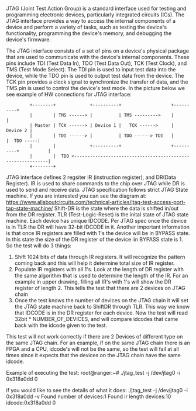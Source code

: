JTAG (Joint Test Action Group) is a standard interface used for testing and programming electronic devices, particularly integrated circuits (ICs). 
The JTAG interface provides a way to access the internal components of a device and perform a variety of tasks, such as testing the device's functionality,
programming the device's memory, and debugging the device's firmware.

The JTAG interface consists of a set of pins on a device's physical package that are used to communicate with the device's internal components. 
These pins include TDI (Test Data In), TDO (Test Data Out), TCK (Test Clock), and TMS (Test Mode Select). 
The TDI pin is used to input test data into the device, while the TDO pin is used to output test data from the device. 
The TCK pin provides a clock signal to synchronize the transfer of data, and the TMS pin is used to control the device's test mode.
In the picture below we see example of HW connections for JTAG interface:

             +--------+             +----------+                   +----------+
 			 |        | TMS ------> |          | TMS --------->    |          |
			 | Master | TCK ------> | Device 1 |   TCK ------>     | Device 2 |   
             |        | TDI ------> |          | TDO ------> TDI   |          |  TDO -----| 
             |        |             +----------+                   +----------+           |
             |        |  TDO <------------------------------------------------------------|
             +--------+

JTAG interface defines 2 regsiter IR (instruction register), and DR(Data Register).
IR is used to share commands to the chip over JTAG while DR is used to send and receive data.
JTAG specification follows strict JTAG State machine. If you are interested you can see the diagram at:
https://www.allaboutcircuits.com/technical-articles/jtag-test-access-port-tap-state-machine/
Shift-DR is the state where the data is shifted in/out from the DR register. TLR (Test-Logic-Reset) is the inital state of JTAG
state machine.
Each device has unique IDCODE. Per JTAG spec once the device is in TLR the DR will have 32-bit IDCODE in it.
Another important information is that once IR registers are filled with 1's the device will be in BYPASS state.
In this state the size of the DR register of the device iin BYPASS state is 1. So the test will do 3 things:

1. Shift 1024 bits of data through IR registers. It will recognize the pattern coming back and this will help it determine
   total size of IR register.
2. Populate IR registers with all 1's. Look at the length of DR register with the same algorithm that is used to determine the
   length of the IR. For an example in upper drawing, filling all IR's with 1's will show the DR register of length 2. This
   tells the test that there are 2 devices on JTAG chain
3. Once the test knows the number of devices on the JTAG chain it will set the JTAG state machine back to ShiftDR through TLR. This
   way we know that IDCODE is in the DR register for each device. Now the test will read 32bit * NUMBER_OF_DEVICES, and will compare
   idcodes that came back with the idcode given to the test.

This test will not work correctly if there are 2 Devices of different type on the same JTAG chain. For an example, if on the same JTAG
chain there is an FPGA and a CPU, idcode's will not be the same, so the test will fail at all times since it expects that the devices on the
JTAG chain have the same idcode.

Example of executing the test:
root@ranger:~# ./jtag_test -j /dev/jtag0 -i 0x318a0dd
0

if you would like to see the details of what it does:
./jtag_test -j /dev/jtag0 -i 0x318a0dd -v
Found number of devices:1
Found ir length devices:10
idcode:0x318a0dd
0

